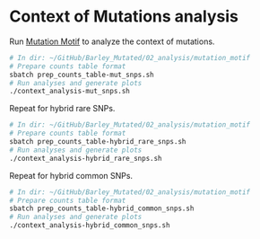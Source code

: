 # Context of Mutations analysis

Run [Mutation Motif](https://github.com/HuttleyLab/MutationMotif/) to analyze the context of mutations.

```bash
# In dir: ~/GitHub/Barley_Mutated/02_analysis/mutation_motif
# Prepare counts table format
sbatch prep_counts_table-mut_snps.sh
# Run analyses and generate plots
./context_analysis-mut_snps.sh
```

Repeat for hybrid rare SNPs.

```bash
# In dir: ~/GitHub/Barley_Mutated/02_analysis/mutation_motif
# Prepare counts table format
sbatch prep_counts_table-hybrid_rare_snps.sh
# Run analyses and generate plots
./context_analysis-hybrid_rare_snps.sh
```

Repeat for hybrid common SNPs.

```bash
# In dir: ~/GitHub/Barley_Mutated/02_analysis/mutation_motif
# Prepare counts table format
sbatch prep_counts_table-hybrid_common_snps.sh
# Run analyses and generate plots
./context_analysis-hybrid_common_snps.sh
```
